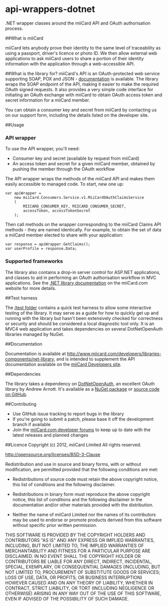 api-wrappers-dotnet
================

.NET wrapper classes around the miiCard API and OAuth authorisation process.

##What is miiCard

miiCard lets anybody prove their identity to the same level of traceability as using a passport, driver's licence or photo ID. We then allow external web applications to ask miiCard users to share a portion of their identity information with the application through a web-accessible API.

##What is the library for?
miiCard's API is an OAuth-protected web service supporting SOAP, POX and JSON - [documentation](http://www.miicard.com/developers) is available. The library wraps the SOAP endpoint of the API, making it easier to make the required OAuth signed requests. It also provides a very simple code interface for initiating an OAuth exchange with miiCard to obtain OAuth access token and secret information for a miiCard member.

You can obtain a consumer key and secret from miiCard by contacting us on our support form, including the details listed on the developer site.

##Usage

### API wrapper

To use the API wrapper, you'll need:

* Consumer key and secret (available by request from miiCard)
* An access token and secret for a given miiCard member, obtained by pushing the member through the OAuth workflow

The API wrapper wraps the methods of the miiCard API and makes them easily accessible to managed code. To start, new one up:

    var apiWrapper =
        new miiCard.Consumers.Service.v1.MiiCardOAuthClaimsService
        (
            MIICARD_CONSUMER_KEY, MIICARD_CONSUMER_SECRET,
            accessToken, accessTokenSecret
        );

Then call methods on the wrapper corresponding to the miiCard Claims API methods - they are named identically. For example, to obtain the set of data a miiCard member elected to share with your application:

    var response = apiWrapper.GetClaims();
    var userProfile = response.Data;

### Supported frameworks

The library also contains a drop-in server control for ASP.NET applications, and classes to aid in performing an OAuth authorisation workflow in MVC applications. See the [.NET library documentation](http://www.miicard.com/developers/libraries-components/net-library) on the miiCard.com website for more details.

##Test harness

The [/test folder](api-wrappers-dotnet/tree/master/src) contains a quick test harness to allow some interactive testing of the library. It may serve as a guide for how to quickly get up and running with the library but hasn't been extensively checked for correctness or security and should be considered a local diagnostic tool only. It is an MVC4 web application and takes dependencies on several DotNetOpenAuth libraries managed by NuGet.

##Documentation

Documentation is available at http://www.miicard.com/developers/libraries-components/net-library, and is intended to supplement the API documentation available on the [miiCard Developers site](http://www.miicard.com/developers).

##Dependencies

The library takes a dependency on [DotNetOpenAuth](http://www.dotnetopenauth.net), an excellent OAuth library by Andrew Arnott. It's available as a [NuGet package](https://www.nuget.org/packages/DotNetOpenAuth) or [source code on GitHub](https://github.com/DotNetOpenAuth/DotNetOpenAuth).

##Contributing
* Use GitHub issue tracking to report bugs in the library
* If you're going to submit a patch, please base it off the development branch if available
* Join the [miiCard.com developer forums](http://devforum.miicard.com) to keep up to date with the latest releases and planned changes

##Licence
Copyright (c) 2012, miiCard Limited All rights reserved.

http://opensource.org/licenses/BSD-3-Clause

Redistribution and use in source and binary forms, with or without modification, are permitted provided that the following conditions are met:

- Redistributions of source code must retain the above copyright notice, this list of conditions and the following disclaimer.

- Redistributions in binary form must reproduce the above copyright notice, this list of conditions and the following disclaimer in the documentation and/or other materials provided with the distribution.

- Neither the name of miiCard Limited nor the names of its contributors may be used to endorse or promote products derived from this software without specific prior written permission.

THIS SOFTWARE IS PROVIDED BY THE COPYRIGHT HOLDERS AND CONTRIBUTORS "AS IS" AND ANY EXPRESS OR IMPLIED WARRANTIES, INCLUDING, BUT NOT LIMITED TO, THE IMPLIED WARRANTIES OF MERCHANTABILITY AND FITNESS FOR A PARTICULAR PURPOSE ARE DISCLAIMED. IN NO EVENT SHALL THE COPYRIGHT HOLDER OR CONTRIBUTORS BE LIABLE FOR ANY DIRECT, INDIRECT, INCIDENTAL, SPECIAL, EXEMPLARY, OR CONSEQUENTIAL DAMAGES (INCLUDING, BUT NOT LIMITED TO, PROCUREMENT OF SUBSTITUTE GOODS OR SERVICES; LOSS OF USE, DATA, OR PROFITS; OR BUSINESS INTERRUPTION) HOWEVER CAUSED AND ON ANY THEORY OF LIABILITY, WHETHER IN CONTRACT, STRICT LIABILITY, OR TORT (INCLUDING NEGLIGENCE OR OTHERWISE) ARISING IN ANY WAY OUT OF THE USE OF THIS SOFTWARE, EVEN IF ADVISED OF THE POSSIBILITY OF SUCH DAMAGE.